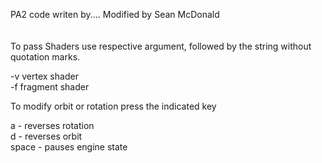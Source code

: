 PA2 code writen by....
Modified by Sean McDonald
 <br />
 <br />
 <br />
To pass Shaders use respective argument, followed by the string without quotation marks.

-v vertex shader <br />
-f fragment shader <br />

To modify orbit or rotation press the indicated key

a     - reverses rotation <br />
d     - reverses orbit <br />
space - pauses engine state <br />